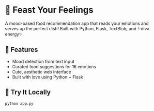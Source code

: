 # 🥗 Feast Your Feelings

A mood-based food recommendation app that reads your emotions and serves up the perfect dish! Built with Python, Flask, TextBlob, and ✨diva energy✨.

## 💖 Features
- Mood detection from text input
- Curated food suggestions for 16 emotions
- Cute, aesthetic web interface
- Built with love using Python + Flask

## 🎀 Try It Locally
```bash
python app.py
